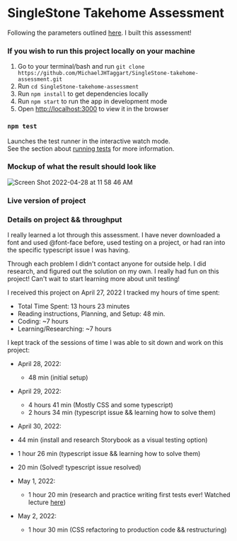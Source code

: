 # SingleStone Takehome Assessment

Following the parameters outlined [here](https://docs.google.com/document/d/16bA8004xNlYDFANvsMu0w_OW800ar_S6/edit?usp=sharing&ouid=115468126646789142343&rtpof=true&sd=true). I built this assessment!

### If you wish to run this project locally on your machine

 1. Go to your terminal/bash and run `git clone https://github.com/MichaelJHTaggart/SingleStone-takehome-assessment.git`
 2. Run `cd SingleStone-takehome-assessment`
 3. Run `npm install` to get dependencies locally
 4. Run `npm start` to run the app in development mode
 5. Open [http://localhost:3000](http://localhost:3000) to view it in the browser

### `npm test`

Launches the test runner in the interactive watch mode.\
See the section about [running tests](https://facebook.github.io/create-react-app/docs/running-tests) for more information.

### Mockup of what the result should look like

![Screen Shot 2022-04-28 at 11 58 46 AM](https://user-images.githubusercontent.com/63270278/165823629-3ed2cfab-7500-421e-bc43-cd33ab551813.png)

### Live version of project


### Details on project && throughput

I really learned a lot through this assessment. I have never downloaded a font and used @font-face before, used testing on a project, or had ran into the specific typescript issue I was having.

Through each problem I didn't contact anyone for outside help. I did research, and figured out the solution on my own. I really had fun on this project! Can't wait to start learning more about unit testing!

I received this project on April 27, 2022
I tracked my hours of time spent:
 - Total Time Spent: 13 hours 23 minutes
 - Reading instructions, Planning, and Setup: 48 min.
 - Coding: ~7 hours
 - Learning/Researching: ~7 hours

I kept track of the sessions of time I was able to sit down and work on this project:
 - April 28, 2022: 
   - 48 min (initial setup)
 - April 29, 2022: 
   - 4 hours 41 min (Mostly CSS and some typescript) 
   - 2 hours 34 min (typescript issue && learning how to solve them)
 - April 30, 2022: 
  - 44 min (install and research Storybook as a visual testing option)
  - 1 hour 26 min (typescript issue && learning how to solve them)
  - 20 min (Solved! typescript issue resolved)
  
- May 1, 2022:
  - 1 hour 20 min (research and practice writing first tests ever! Watched lecture [here](https://app.pluralsight.com/library/courses/testing-react-components/table-of-contents))

- May 2, 2022:
  - 1 hour 30 min (CSS refactoring to production code && restructuring)
